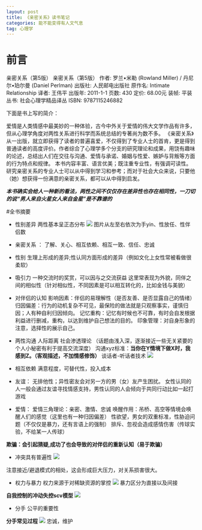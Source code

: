 ```yaml
---
layout: post
title: 《亲密关系》读书笔记
categories: 能不能变得有人文气息
tag: 心理学
---
```


# 前言
 亲密关系（第5版）
亲密关系（第5版）
作者: 罗兰•米勒 (Rowland Miller) / 丹尼尔•珀尔曼 (Daniel Perlman)
出版社: 人民邮电出版社
原作名: Intimate Relationship
译者: 王伟平
出版年: 2011-1-1
页数: 430
定价: 68.00元
装帧: 平装
丛书: 社会心理学精品译丛
ISBN: 9787115246882

下面是书上写的简介：

爱情是人类情感中最美妙的一种体验，古今中外关于爱情的伟大文学作品有许多，但从心理学角度对两性关系进行科学而系统总结的专著尚为数不多。
《亲密关系》从一出版，就立即获得了读者的普遍喜爱，不仅得到了专业人士的首肯，更是得到普通读者的高度评价。作者综合了心理学多个分支的研究理论和成果，用饶有趣味的论述，总结出人们在交往与沟通、爱情与承诺、婚姻与性爱、嫉妒与背叛等方面的行为特点和规律。
本书内容丰富、语言优美；既注重专业性，有强调可读性。研究亲密关系的专业人士可以从中得到学习和参考；而对于社会大众来说，只要他（她）想获得一份满意的亲密关系，都可以从中得到启发。

***本书确实会给人一种新的看法，两性之间不仅仅存在差异性也存在相同性，一刀切的说“男人来自火星女人来自金星”是不靠谱的***

#全书摘要

- 性别差异  两性基本呈正态分布
![](/images/2018-12-16/1.png)
图片从左至右依次为手yin、性放任、性伴侣数
- 亲密关系 ： 了解、关心、相互依赖、相互一致、信任、忠诚

- 性别
 生理上形成的差异;性认同方面形成的差异（例如文化上女性常被看做很柔软）
 
- 吸引力
 一种交流时的奖赏，可以因与之交流获益
 这里常表现为外貌，同伴之间的相似性（针对相似性，不同因素是可以相互转化的，比如金钱与美貌）
 
- 对伴侣的认知
 影响因素：伴侣的易理解性（是否友善、是否显露自己的情绪）
 归因偏差：行为的动机复杂不可见，最保险的做法就是只观察事实，谨慎归因；人有种自利归因倾向。
 记忆重构：记忆有时候也不可靠，有时会自发根据利益进行删减，重构，以达到维护自己想法的目的。
 印象管理：对自身形象的注意，选择性的展示自己。
 
- 两性沟通
	人际距离
	社会渗透理论 （话题由浅入深，逐渐接近一些无关紧要的个人小秘密有利于提高交流深度）
	沟通xyz标准：**当你在Y情境下做X时，我感到Z。（客观描述，不加情感修饰）**
	谈话者-听话者技术
![](/images/2018-12-16/2.png)
 
- 相互依赖
 满意程度，可替代性，投入成本

- 友谊： 无排他性；异性密友会对另一方的男（女）友产生困扰。
	女性认同的人一般会通过友谊寻找情感支持，男性认同的人会倾向于共同行动比如一起打游戏

- 爱情：
 爱情三角理论：亲密、激情、忠诚
 唤醒作用：吊桥、高空等情境会唤醒人们的感觉（这里也有一种归因偏差）
 性欲望，男女的双重标准，性胁迫问题（不仅仅是暴力，还有言语上的强制）
 排斥、忽视会造成感情伤害（传球实验，不给某一人传球）
 
 **欺骗：会引起猜疑,成功了也会导致的对伴侣的重新认知（易于欺骗）**
 
- 冲突具有普遍性
![](/images/2018-12-16/3.jpg)

注意接近/避退模式的相处，这会形成巨大压力，对关系损害很大。

- 权力与暴力
 权力来源于对稀缺资源的掌控
 ![](/images/2018-12-16/4.jpg)
 暴力区分为直接以及间接
 
 **自我控制的冲动失控scv模型**
 ![](/images/2018-12-16/5.jpg)
 
- 分手
 公平的重要性
 
 **分手常见过程**
 ![](/images/2018-12-16/6.jpg)
 忠诚，维护